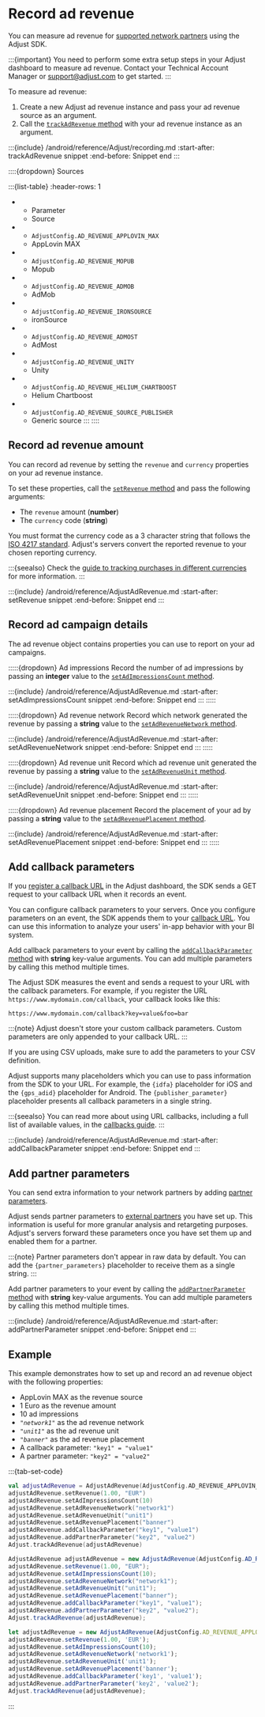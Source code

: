 # Record ad revenue

You can measure ad revenue for [supported network partners](hc:/ad-revenue) using the Adjust SDK.

:::{important}
You need to perform some extra setup steps in your Adjust dashboard to measure ad revenue. Contact your Technical Account Manager or <support@adjust.com> to get started.
:::

To measure ad revenue:

1. Create a new Adjust ad revenue instance and pass your ad revenue source as an argument.
2. Call the [`trackAdRevenue` method](#android-trackadrevenue-invocation) with your ad revenue instance as an argument.

:::{include} /android/reference/Adjust/recording.md
:start-after: trackAdRevenue snippet
:end-before: Snippet end
:::

::::{dropdown} Sources

:::{list-table}
:header-rows: 1

* - Parameter
   - Source
* - `AdjustConfig.AD_REVENUE_APPLOVIN_MAX`
   - AppLovin MAX
* - `AdjustConfig.AD_REVENUE_MOPUB`
   - Mopub
* - `AdjustConfig.AD_REVENUE_ADMOB`
   - AdMob
* - `AdjustConfig.AD_REVENUE_IRONSOURCE`
   - ironSource
* - `AdjustConfig.AD_REVENUE_ADMOST`
   - AdMost
* - `AdjustConfig.AD_REVENUE_UNITY`
   - Unity
* - `AdjustConfig.AD_REVENUE_HELIUM_CHARTBOOST`
   - Helium Chartboost
* - `AdjustConfig.AD_REVENUE_SOURCE_PUBLISHER`
   - Generic source
:::
::::

## Record ad revenue amount

You can record ad revenue by setting the `revenue` and `currency` properties on your ad revenue instance.

To set these properties, call the [`setRevenue` method](#android-adjustadrevenue-setrevenue-invocation) and pass the following arguments:

* The `revenue` amount (**number**)
* The `currency` code (**string**)

You must format the currency code as a 3 character string that follows the [ISO 4217 standard](https://www.iban.com/currency-codes). Adjust's servers convert the reported revenue to your chosen reporting currency.

:::{seealso}
Check the [guide to tracking purchases in different currencies](hc:/currency-conversion) for more information.
:::

:::{include} /android/reference/AdjustAdRevenue.md
:start-after: setRevenue snippet
:end-before: Snippet end
:::

## Record ad campaign details

The ad revenue object contains properties you can use to report on your ad campaigns.

:::::{dropdown} Ad impressions
Record the number of ad impressions by passing an **integer** value to the [`setAdImpressionsCount` method](#android-setadimpressionscount-invocation).

:::{include} /android/reference/AdjustAdRevenue.md
:start-after: setAdImpressionsCount snippet
:end-before: Snippet end
:::
:::::

:::::{dropdown} Ad revenue network
Record which network generated the revenue by passing a **string** value to the [`setAdRevenueNetwork` method](#android-setadrevenuenetwork-invocation).

:::{include} /android/reference/AdjustAdRevenue.md
:start-after: setAdRevenueNetwork snippet
:end-before: Snippet end
:::
:::::

:::::{dropdown} Ad revenue unit
Record which ad revenue unit generated the revenue by passing a **string** value to the [`setAdRevenueUnit` method](#android-setadrevenueunit-invocation).

:::{include} /android/reference/AdjustAdRevenue.md
:start-after: setAdRevenueUnit snippet
:end-before: Snippet end
:::
:::::

:::::{dropdown} Ad revenue placement
Record the placement of your ad by passing a **string** value to the [`setAdRevenuePlacement` method](#android-setadrevenueplacement-invocation).

:::{include} /android/reference/AdjustAdRevenue.md
:start-after: setAdRevenuePlacement snippet
:end-before: Snippet end
:::
:::::

## Add callback parameters

If you [register a callback URL](hc:/best-practices-callbacks) in the Adjust dashboard, the SDK sends a GET request to your callback URL when it records an event.

You can configure callback parameters to your servers. Once you configure parameters on an event, the SDK appends them to your [callback URL](hc:/raw-data-exports). You can use this information to analyze your users' in-app behavior with your BI system.

Add callback parameters to your event by calling the [`addCallbackParameter` method](#android-adjustadrevenue-addcallbackparameter-invocation) with **string** key-value arguments. You can add multiple parameters by calling this method multiple times.

The Adjust SDK measures the event and sends a request to your URL with the callback parameters. For example, if you register the URL `https://www.mydomain.com/callback`, your callback looks like this:

```
https://www.mydomain.com/callback?key=value&foo=bar
```

:::{note}
Adjust doesn't store your custom callback parameters. Custom parameters are only appended to your callback URL.
:::

If you are using CSV uploads, make sure to add the parameters to your CSV definition.

Adjust supports many placeholders which you can use to pass information from the SDK to your URL. For example, the `{idfa}` placeholder for iOS and the `{gps_adid}` placeholder for Android. The `{publisher_parameter}` placeholder presents all callback parameters in a single string.

:::{seealso}
You can read more about using URL callbacks, including a full list of available values, in the [callbacks guide](hc:/callbacks).
:::

:::{include} /android/reference/AdjustAdRevenue.md
:start-after: addCallbackParameter snippet
:end-before: Snippet end
:::

## Add partner parameters

You can send extra information to your network partners by adding [partner parameters](hc:/advanced-event-setup#receive-custom-data-with-partner-parameters).

Adjust sends partner parameters to [external partners](hc:/integrated-partners) you have set up. This information is useful for more granular analysis and retargeting purposes. Adjust's servers forward these parameters once you have set them up and enabled them for a partner.

:::{note}
Partner parameters don't appear in raw data by default. You can add the `{partner_parameters}` placeholder to receive them as a single string.
:::

Add partner parameters to your event by calling the [`addPartnerParameter` method](#android-adjustadrevenue-addpartnerparameter-invocation) with **string** key-value arguments. You can add multiple parameters by calling this method multiple times.

:::{include} /android/reference/AdjustAdRevenue.md
:start-after: addPartnerParameter snippet
:end-before: Snippet end
:::

## Example

This example demonstrates how to set up and record an ad revenue object with the following properties:

* AppLovin MAX as the revenue source
* 1 Euro as the revenue amount
* 10 ad impressions
* *`"network1"`* as the ad revenue network
* *`"unit1"`* as the ad revenue unit
* *`"banner"`* as the ad revenue placement
* A callback parameter: `"key1" = "value1"`
* A partner parameter: `"key2" = "value2"`

:::{tab-set-code}

```kotlin
val adjustAdRevenue = AdjustAdRevenue(AdjustConfig.AD_REVENUE_APPLOVIN_MAX)
adjustAdRevenue.setRevenue(1.00, "EUR")
adjustAdRevenue.setAdImpressionsCount(10)
adjustAdRevenue.setAdRevenueNetwork("network1")
adjustAdRevenue.setAdRevenueUnit("unit1")
adjustAdRevenue.setAdRevenuePlacement("banner")
adjustAdRevenue.addCallbackParameter("key1", "value1")
adjustAdRevenue.addPartnerParameter("key2", "value2")
Adjust.trackAdRevenue(adjustAdRevenue)
```

```java
AdjustAdRevenue adjustAdRevenue = new AdjustAdRevenue(AdjustConfig.AD_REVENUE_APPLOVIN_MAX);
adjustAdRevenue.setRevenue(1.00, "EUR");
adjustAdRevenue.setAdImpressionsCount(10);
adjustAdRevenue.setAdRevenueNetwork("network1");
adjustAdRevenue.setAdRevenueUnit("unit1");
adjustAdRevenue.setAdRevenuePlacement("banner");
adjustAdRevenue.addCallbackParameter("key1", "value1");
adjustAdRevenue.addPartnerParameter("key2", "value2");
Adjust.trackAdRevenue(adjustAdRevenue);
```

```javascript
let adjustAdRevenue = new AdjustAdRevenue(AdjustConfig.AD_REVENUE_APPLOVIN_MAX)
adjustAdRevenue.setRevenue(1.00, 'EUR');
adjustAdRevenue.setAdImpressionsCount(10);
adjustAdRevenue.setAdRevenueNetwork('network1');
adjustAdRevenue.setAdRevenueUnit('unit1');
adjustAdRevenue.setAdRevenuePlacement('banner');
adjustAdRevenue.addCallbackParameter('key1', 'value1');
adjustAdRevenue.addPartnerParameter('key2', 'value2');
Adjust.trackAdRevenue(adjustAdRevenue);
```

:::
